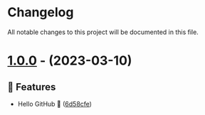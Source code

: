# Changelog

All notable changes to this project will be documented in this file.

# [1.0.0](https://github.com/favware/java8-result/tree/1.0.0) - (2023-03-10)

## 🚀 Features

- Hello GitHub 🎉 ([6d58cfe](https://github.com/favware/java8-result/commit/6d58cfedd86a77f5bbbed47c4b29da4d7d93aa19))

